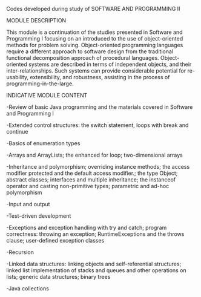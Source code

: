 Codes developed during study of SOFTWARE AND PROGRAMMING II


MODULE DESCRIPTION

This module is a continuation of the studies presented in Software and Programming I focusing on an introduced to the use of object-oriented methods for problem solving. Object-oriented programming languages require a different approach to software design from the traditional functional decomposition approach of procedural languages. Object-oriented systems are described in terms of independent objects, and their inter-relationships. Such systems can provide considerable potential for re-usability, extensibility, and robustness, assisting in the process of programming-in-the-large.

INDICATIVE MODULE CONTENT

-Review of basic Java programming and the materials covered in Software and Programming I

-Extended control structures: the switch statement, loops with break and continue

-Basics of enumeration types

-Arrays and ArrayLists; the enhanced for loop; two-dimensional arrays

-Inheritance and polymorphism; overriding instance methods; the access modifier protected and the default access modifier.; the type Object; abstract classes; interfaces and multiple inheritance; the instanceof operator and casting non-primitive types; parametric and ad-hoc polymorphism

-Input and output

-Test-driven development

-Exceptions and exception handling with try and catch; program correctness: throwing an exception; RuntimeExceptions and the throws clause; user-defined exception classes

-Recursion

-Linked data structures: linking objects and self-referential structures; linked list implementation of stacks and queues and other operations on lists; generic data structures; binary trees

-Java collections